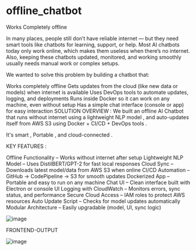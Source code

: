# offline_chatbot
Works Completely offline

In many places, people still don’t have reliable internet — but they need smart tools like chatbots for learning, support, or help. Most AI chatbots today only work online, which makes them useless when there’s no internet.
Also, keeping these chatbots updated, monitored, and working smoothly usually needs manual work or complex setups. 

We wanted to solve this problem by building a chatbot that:

Works completely offline
 Gets updates from the cloud (like new data or models) when internet is available
 Uses DevOps tools to automate updates, logging, and deployments
 Runs inside Docker so it can work on any machine, even without setup
Has a simple chat interface (console or app) for easy interaction
SOLUTION OVERVIEW : 
We built an offline AI Chatbot that runs without internet using a lightweight NLP model , and auto-updates itself from AWS S3 using Docker + CI/CD + DevOps tools .

It's smart , Portable , and cloud-connected .

KEY FEATURES :

 Offline Functionality – Works without internet after setup
 Lightweight NLP Model – Uses DistilBERT/GPT-2 for fast local responses
 Cloud Sync – Downloads latest model/data from AWS S3 when online
 CI/CD Automation – GitHub → CodePipeline → S3 for smooth updates
 Dockerized App – Portable and easy to run on any machine
 Chat UI – Clean interface built with Electron or console UI
 Logging with CloudWatch – Monitors errors, sync status, and performance
 Secure Cloud Access – IAM roles to protect AWS resources
 Auto Update Script – Checks for model updates automatically
 Modular Architecture – Easily upgradable (model, UI, sync logic)

![image](https://github.com/user-attachments/assets/33ca7906-a543-40ec-9657-26636e5f9eb6)

FRONTEND-OUTPUT

![image](https://github.com/user-attachments/assets/b966f52a-a052-485b-95c0-71c3d05db65b)



